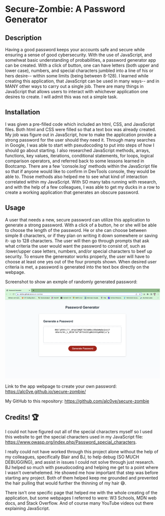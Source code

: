 # Secure-Zombie: A Password Generator

## Description

Having a good password keeps your accounts safe and secure while ensuring a sense of good cybersecurity. With the use of JavaScript, and somehwat basic understanding of probabilities, a password generator app can be created. With a click of button, one can have letters (both upper and lower case), numbers, and special characters jumbled into a line of his or hers desire-- within some limits (being between 8-128). I learned while creating this application, that JavaScript can be used in many ways-- and in MANY other ways to carry out a single job. There are many things in JavaScript that allows users to interact with whichever application one desires to create. I will admit this was not a simple task.

## Installation

I was given a pre-filled code which included an html, CSS, and JavaScript files. Both html and CSS were filled so that a text box was already created. My job was figure out in JavaScript, how to make the application provide a strong password for the user should they need it. Through many searches in Google, I was able to start with pseudocoding to put into steps of how I should go about starting. I also researched JavaScript methods, arrays, functions, key values, iterations, conditional statements, for loops, logical comparison operators, and referred back to some lessons learned in Bootcamp. There are a few 'console.log' methods within the JavaScript file so that if anyone would like to confirm in DevTools console, they would be able to. Those methods also helped me to see what kind of interaction correlated within my JavaScript. With SO many tabs running with research, and with the help of a few colleagues, I was able to get my ducks in a row to create a working application that generates an obscure password.

## Usage

A user that needs a new, secure password can utilize this application to generate a strong password. With a click of a button, he or she will be able to choose the length of the password. He or she can choose between simple 8 characters, or if they plan on writing it down somewhere or saving it- up to 128 characters. The user will then go through prompts that ask what criteria the user would want the password to consist of, such as :lower/upper case letters, numbers, and/or special characters to beef up security. To ensure the genereator works properly, the user will have to choose at least one yes out of the four prompts shown. When desired user criteria is met, a password is generated into the text box directly on the webpage.

Screenshot to show an exmple of randomly generated password:

![alt text](./Assets/Screenshot-deployed-pw.png)

Link to the app webpage to create your own password: https://alc0ve.github.io/secure-zombie/

My GitHub to this repository: https://github.com/alc0ve/secure-zombie

## Credits! 🏆

I could not have figured out all of the special characters myself so I used this website to get the special characters used in my JavaScript file: https://www.owasp.org/index.php/Password_special_characters.

I really could not have worked through this project alone without the help of my colleagues, specifically Blair and BJ, to help debug (SO MUCH DEBUGGING), and assist in issues I could not solve through just research. BJ helped so much with pseudocoding and helping me get to a point where I wasn't overwhelemed. He showed me how important that step was before starting any project. Both of them helped keep me grounded and prevented the hair pulling that would further the thinning of my hair 😅.

There isn't one specific page that helped me with the whole creating of the application, but some webpages I referred to were: W3 Schools, MDN web docs, and Stack Overflow. And of course many YouTube videos out there explaining JavaScript. 
